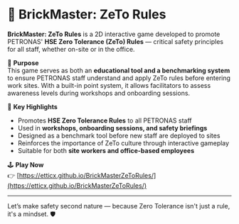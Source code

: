 # 🦺 BrickMaster: ZeTo Rules

**BrickMaster: ZeTo Rules** is a 2D interactive game developed to promote PETRONAS' **HSE Zero Tolerance (ZeTo) Rules** — critical safety principles for all staff, whether on-site or in the office.

🎯 **Purpose**  
This game serves as both an **educational tool and a benchmarking system** to ensure PETRONAS staff understand and apply ZeTo rules before entering work sites. With a built-in point system, it allows facilitators to assess awareness levels during workshops and onboarding sessions.

📌 **Key Highlights**
- Promotes **HSE Zero Tolerance Rules** to all PETRONAS staff  
- Used in **workshops, onboarding sessions, and safety briefings**  
- Designed as a benchmark tool before new staff are deployed to sites  
- Reinforces the importance of ZeTo culture through interactive gameplay  
- Suitable for both **site workers and office-based employees**

🕹️ **Play Now**  
👉 [https://etticx.github.io/BrickMasterZeToRules/](https://etticx.github.io/BrickMasterZeToRules/)

---

Let’s make safety second nature — because Zero Tolerance isn't just a rule, it's a mindset. 🛡️
